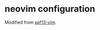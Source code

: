 neovim configuration
====================

Modified from [spf13-vim](https://github.com/spf13/spf13-vim).

